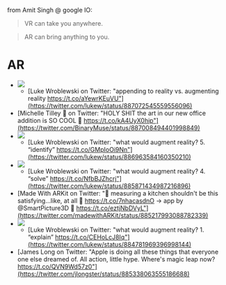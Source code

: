 from Amit Singh @ google IO:
> VR can take you anywhere.

> AR can bring anything to you.


# AR
- ![](https://pbs.twimg.com/media/DE-DxppUIAAfutQ.jpg)
  - [Luke Wroblewski on Twitter: "appending to reality vs. augmenting reality https://t.co/aYewrKEuVU"](https://twitter.com/lukew/status/887072545559556096)
- [Michelle Tilley 🌈 on Twitter: "HOLY SHIT the art in our new office addition is SO COOL 🎨 https://t.co/kA4UyX0hip"](https://twitter.com/BinaryMuse/status/887008494401998849)
- ![](https://pbs.twimg.com/media/DE8grNdV0AAse0l.jpg)
  - [Luke Wroblewski on Twitter: "what would augment reality? 5. “identify” https://t.co/GMpIoOi9Nn"](https://twitter.com/lukew/status/886963584160350210)
- ![](https://pbs.twimg.com/media/DEs_X0eVYAA1F0L.jpg)
  - [Luke Wroblewski on Twitter: "what would augment reality? 4. “solve” https://t.co/NfbBJZhcrj"](https://twitter.com/lukew/status/885871434987216896)
- [Made With ARKit on Twitter: "🤔 measuring a kitchen shouldn't be this satisfying...like, at all 🤔 https://t.co/7nhacasdnO → app by @SmartPicture3D 📏 https://t.co/eztjNbDVyL"](https://twitter.com/madewithARKit/status/885217993088782339)
- ![](https://pbs.twimg.com/media/DEdggmGUwAQrPX3.jpg)
  - [Luke Wroblewski on Twitter: "what would augment reality? 1. “explain” https://t.co/CEHoLcJ8Iq"](https://twitter.com/lukew/status/884781969396998144)
- [James Long on Twitter: "Apple is doing all these things that everyone one else dreamed of. All action, little hype. Where's magic leap now? https://t.co/QVN9Wd57z0"](https://twitter.com/jlongster/status/885338063555186688)